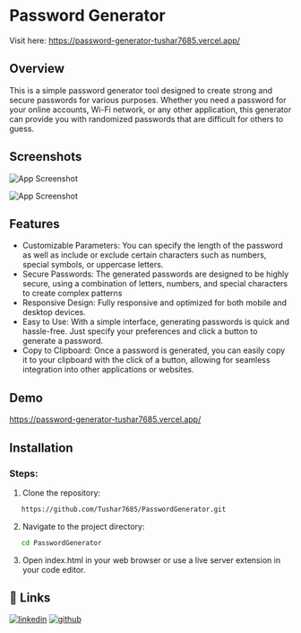 # Password Generator

Visit here: https://password-generator-tushar7685.vercel.app/


## Overview

This is a simple password generator tool designed to create strong and secure passwords for various purposes. Whether you need a password for your online accounts, Wi-Fi network, or any other application, this generator can provide you with randomized passwords that are difficult for others to guess.
## Screenshots

![App Screenshot](https://res.cloudinary.com/tushar2003/image/upload/v1718030551/i2qthfxkoglfx5wmpe3b.png)

![App Screenshot](https://res.cloudinary.com/tushar2003/image/upload/v1718030551/hi3hxrraihoqjz90hwvh.png)




## Features

- Customizable Parameters: You can specify the length of the password as well as include or exclude certain characters such as numbers, special symbols, or uppercase letters.
- Secure Passwords: The generated passwords are designed to be highly secure, using a combination of letters, numbers, and special characters to create complex patterns
- Responsive Design: Fully responsive and optimized for both mobile and desktop devices.
- Easy to Use: With a simple interface, generating passwords is quick and hassle-free. Just specify your preferences and click a button to generate a password.
- Copy to Clipboard: Once a password is generated, you can easily copy it to your clipboard with the click of a button, allowing for seamless integration into other applications or websites.













## Demo

https://password-generator-tushar7685.vercel.app/
## Installation

### Steps:

1. Clone the repository:

```bash
   https://github.com/Tushar7685/PasswordGenerator.git
```
2. Navigate to the project directory: 
```bash
   cd PasswordGenerator
```
3. Open index.html in your web browser or use a live server extension in your code editor.


## 🔗 Links

[![linkedin](https://img.shields.io/badge/linkedin-0A66C2?style=for-the-badge&logo=linkedin&logoColor=white)](https://www.linkedin.com/in/tushar-mandani-62212527a/)
[![github](https://img.shields.io/badge/github-181717?style=for-the-badge&logo=github&logoColor=white)](https://github.com/Tushar7685)
